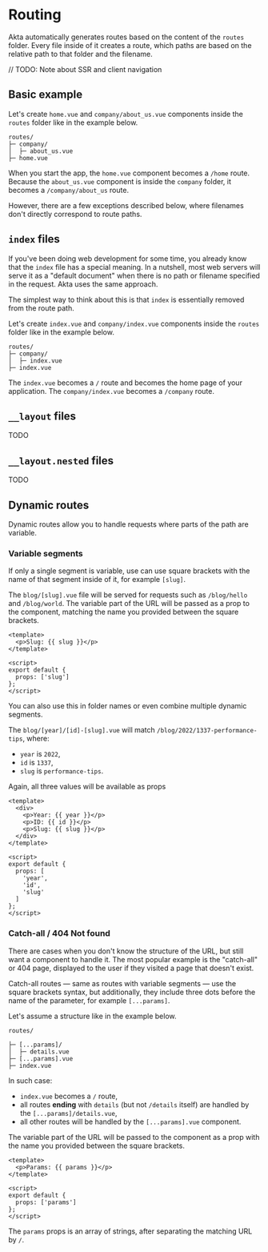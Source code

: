 # Routing

Akta automatically generates routes based on the content of the `routes` folder. Every file inside of it creates a route, which paths are based on the relative path to that folder and the filename.

// TODO: Note about SSR and client navigation

## Basic example

Let's create `home.vue` and `company/about_us.vue` components inside the `routes` folder like in the example below.

```text
routes/
├─ company/
│  ├─ about_us.vue
├─ home.vue
```

When you start the app, the `home.vue` component becomes a `/home` route. Because the `about_us.vue` component is inside the `company` folder, it becomes a `/company/about_us` route.

However, there are a few exceptions described below, where filenames don't directly correspond to route paths.

## `index` files

If you've been doing web development for some time, you already know that the `index` file has a special meaning. In a nutshell, most web servers will serve it as a "default document" when there is no path or filename specified in the request. Akta uses the same approach.

The simplest way to think about this is that `index` is essentially removed from the route path.

Let's create `index.vue` and `company/index.vue` components inside the `routes` folder like in the example below.

```text
routes/
├─ company/
│  ├─ index.vue
├─ index.vue
```

The `index.vue` becomes a `/` route and becomes the home page of your application. The `company/index.vue` becomes a `/company` route.

## `__layout` files

TODO

## `__layout.nested` files

TODO

## Dynamic routes

Dynamic routes allow you to handle requests where parts of the path are variable.

### Variable segments

If only a single segment is variable, use can use square brackets with the name of that segment inside of it, for example `[slug]`.

The `blog/[slug].vue` file will be served for requests such as `/blog/hello` and `/blog/world`. The variable part of the URL will be passed as a prop to the component, matching the name you provided between the square brackets.

```vue title="blog/[slug].vue"
<template>
  <p>Slug: {{ slug }}</p>
</template>

<script>
export default {
  props: ['slug']
};
</script>
```

You can also use this in folder names or even combine multiple dynamic segments.

The `blog/[year]/[id]-[slug].vue` will match `/blog/2022/1337-performance-tips`, where:

* `year` is `2022`,
* `id` is `1337`,
* `slug` is `performance-tips`.

Again, all three values will be available as props

```vue title="blog/[year]/[id]-[slug].vue"
<template>
  <div>
    <p>Year: {{ year }}</p>
    <p>ID: {{ id }}</p>
    <p>Slug: {{ slug }}</p>
  </div>
</template>

<script>
export default {
  props: [
    'year',
    'id',
    'slug'
  ]
};
</script>
```

### Catch-all / 404 Not found

There are cases when you don't know the structure of the URL, but still want a component to handle it. The most popular example is the "catch-all" or 404 page, displayed to the user if they visited a page that doesn't exist.

Catch-all routes — same as routes with variable segments — use the square brackets syntax, but additionally, they include three dots before the name of the parameter, for example `[...params]`.

Let's assume a structure like in the example below.

```text
routes/

├─ [...params]/
│  ├─ details.vue
├─ [...params].vue
├─ index.vue
```

In such case:

* `index.vue` becomes a `/` route,
* all routes **ending** with `details` (but not `/details` itself) are handled by the `[...params]/details.vue`,
* all other routes will be handled by the `[...params].vue` component.

The variable part of the URL will be passed to the component as a prop with the name you provided between the square brackets.

```vue title="[...params].vue"
<template>
  <p>Params: {{ params }}</p>
</template>

<script>
export default {
  props: ['params']
};
</script>
```

The `params` props is an array of strings, after separating the matching URL by `/`.
